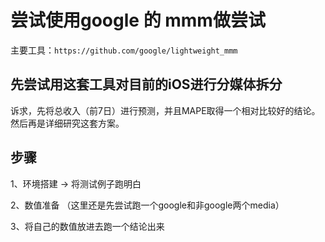 # 尝试使用google 的 mmm做尝试
主要工具：`https://github.com/google/lightweight_mmm`

## 先尝试用这套工具对目前的iOS进行分媒体拆分
诉求，先将总收入（前7日）进行预测，并且MAPE取得一个相对比较好的结论。然后再是详细研究这套方案。

## 步骤
1、环境搭建 -> 将测试例子跑明白

2、数值准备 （这里还是先尝试跑一个google和非google两个media）

3、将自己的数值放进去跑一个结论出来